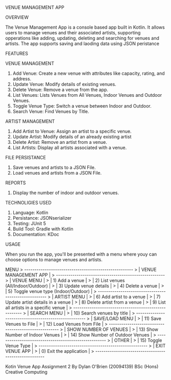 VENUE MANAGEMENT APP 


OVERVIEW 

The Venue Management App is a console based app built in Kotlin. It allows users to manage venues
and their associated artists, supporting opperations like adding, updating, deleting and searching 
for venues and artists. The app supports saving and laoding data using JSON peristance 

FEATURES 

VENUE MANAGEMENT 
1. Add Venue: Create a new venue with attributes like capacity, rating, and address.
2. Update Venue: Modify details of existing venues.
3. Delete Venue: Remove a venue from the app.
4. List Venues: Lists Venues from All Venues, Indoor Venues and Outdoor Venues.
5. Toggle Venue Type: Switch a venue between Indoor and Outdoor.
6. Search Venue: Find Venues by Title.

ARTIST MANAGEMENT 
1. Add Artist to Venue: Assign an artist to a specific venue.
2. Update Artist: Modify details of an already existing artist
3. Delete Artist: Remove an artist from a venue.
4. List Artists: Display all artists associated with a venue.

FILE PERSISTANCE
1. Save venues and artists to a JSON File.
2. Load venues and artists from a JSON File.

REPORTS
1. Display the number of indoor and outdoor venues.


TECHNOLIGIES USED 
1. Language: Kotlin
2. Persistance: JSONserializer
3. Testing: JUnit 5
4. Build Tool: Gradle with Kotlin
5. Documentation: KDoc


USAGE 

When you run the app, you'll be presented with a menu where youy can choose options to
manage venues and artists. 

MENU
         > -----------------------------------------------------
         > |                  VENUE MANAGEMENT APP             |
         > -----------------------------------------------------
         > | VENUE MENU                                        |
         > |   1) Add a venue                                  |
         > |   2) List venues (All/Indoor/Outdoor)             |
         > |   3) Update venue details                         |
         > |   4) Delete a venue                               |
         > |   5) Toggle venue type (Indoor/Outdoor)           |
         > -----------------------------------------------------
         > | ARTIST MENU                                       |
         > |   6) Add artist to a venue                        |
         > |   7) Update artist details in a venue             |
         > |   8) Delete artist from a venue                   |
         > |   9) List all artists in a specific venue         |
         > -----------------------------------------------------
         > | SEARCH MENU                                       |
         > |   10) Search venues by title                      |
         > -----------------------------------------------------
         > | SAVE/LOAD MENU                                    |
         > |   11) Save Venues to File                         |
         > |   12) Load Venues from File                       |
         > -----------------------------------------------------
         > |  SHOW NUMBER OF VENUES                            |
         > |   13) Show Number of Indoor Venues                |
         > |   14) Show Number of Outdoor Venues               |
         > -----------------------------------------------------
         > |  OTHER                                            |
         > |   15) Toggle Venue Type                           |
         > -----------------------------------------------------
         > | EXIT VENUE APP                                    |
         > |   0) Exit the application                         |
         > -----------------------------------------------------


Kotin Venue App
Assignment 2 
By Dylan O'Brien (20094139)
BSc (Hons) Creative Computing 
